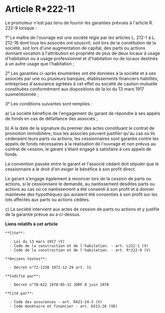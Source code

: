 # Article R*222-11

Le promoteur n'est pas tenu de fournir les garanties prévues à l'article R. 222-9 lorsque : 

1° Le maître de l'ouvrage est une société régie par les articles L. 212-1 à L. 212-16 dont tous les associés ont souscrit,
soit lors de la constitution de la société, soit lors d'une augmentation de capital, des parts ou actions donnant vocation à
l'attribution en propriété de plus de deux locaux à usage d'habitation ou à usage professionnel et d'habitation ou de locaux
destinés à un autre usage que l'habitation ; 

2° Les garanties ci-après énumérées ont été données à la société et à ses associés par une ou plusieurs banques,
établissements financiers habilités, entreprises d'assurance agréées à cet effet ou société de caution mutuelle constituées
conformément aux dispositions de la loi du 13 mars 1917 susmentionnée ; 

3° Les conditions suivantes sont remplies : 

a) La société bénéficie de l'engagement du garant de répondre à ses appels de fonds en cas de défaillance des associés ; 

b) A la date de la signature du premier des actes constituant le contrat de promotion immobilière, tous les associés peuvent
justifier qu'au cas où ils céderaient leurs parts ou actions, les cessionnaires sont garantis contre les appels de fonds
nécessaires à la réalisation de l'ouvrage et non prévus au contrat de cession, le garant s'étant engagé à satisfaire à ces
appels de fonds. 

La convention passée entre le garant et l'associé cédant doit stipuler que le cessionnaire a le droit d'en exiger le bénéfice
à son profit direct. 

Le garant s'engage également à renoncer lors de la cession de parts ou actions, si le cessionnaire le demande, au
nantissement desdites parts ou actions au cas où ce nantissement a été consenti à son profit et à donner mainlevée des
hypothèques qui auraient été consenties à son profit sur les lots affectés aux parts ou actions cédées. 

c) La société intervient aux actes de cession de parts ou actions et y justifie de la garantie prévue au a ci-dessus.

**Liens relatifs à cet article**

	**Cite**:

	  - Loi du 13 mars 1917 (V)
	  - Code de la construction et de l'habitation. - art. L212-1 (V)
	  - Code de la construction et de l'habitation. - art. R*222-9 (V)

	**Anciens textes**:

	  - Décret n°72-1238 1972-12-29 art. 11

	**Codifié par**:

	  - Décret n°78-622 1978-05-31 JORF 8 juin 1978

	**Cité par**:

	  - Code des assurances - art. R421-24-3 (V)
	  - Code monétaire et financier - art. D313-26 (VD)

